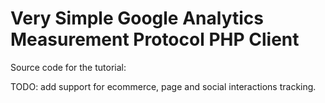 Very Simple Google Analytics Measurement Protocol PHP Client
===========================

Source code for the tutorial: 


TODO: add support for ecommerce, page and social interactions tracking.
